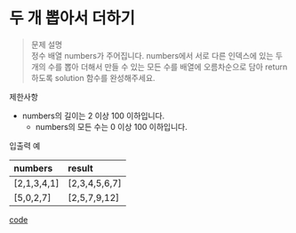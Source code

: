 # 두 개 뽑아서 더하기

>문제 설명<br>
정수 배열 numbers가 주어집니다. numbers에서 서로 다른 인덱스에 있는 두 개의 수를 뽑아 더해서 만들 수 있는 모든 수를 배열에 오름차순으로 담아 return 하도록 solution 함수를 완성해주세요.

제한사항
- numbers의 길이는 2 이상 100 이하입니다.
    - numbers의 모든 수는 0 이상 100 이하입니다.

입출력 예

| numbers | result | 
| :----------------- | :-----------  |
| [2,1,3,4,1] | [2,3,4,5,6,7] | 
| [5,0,2,7] | [2,5,7,9,12] | 

[code]()